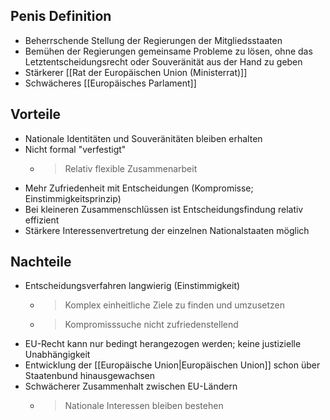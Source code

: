 

Penis
Definition
---
- Beherrschende Stellung der Regierungen der Mitgliedsstaaten
- Bemühen der Regierungen gemeinsame Probleme zu lösen, ohne das Letztentscheidungsrecht oder Souveränität aus der Hand zu geben
- Stärkerer [[Rat der Europäischen Union (Ministerrat)]] 
- Schwächeres [[Europäisches Parlament]]


Vorteile
---
- Nationale Identitäten und Souveränitäten bleiben erhalten
- Nicht formal "verfestigt"
	- > Relativ flexible Zusammenarbeit
- Mehr Zufriedenheit mit Entscheidungen (Kompromisse; Einstimmigkeitsprinzip)
- Bei kleineren Zusammenschlüssen ist Entscheidungsfindung relativ effizient
- Stärkere Interessenvertretung der einzelnen Nationalstaaten möglich


Nachteile
---
- Entscheidungsverfahren langwierig (Einstimmigkeit)
	- > Komplex einheitliche Ziele zu finden und umzusetzen
	- > Kompromisssuche nicht zufriedenstellend
- EU-Recht kann nur bedingt herangezogen werden; keine justizielle Unabhängigkeit
- Entwicklung der [[Europäische Union|Europäischen Union]] schon über Staatenbund hinausgewachsen
- Schwächerer Zusammenhalt zwischen EU-Ländern
	- > Nationale Interessen bleiben bestehen
